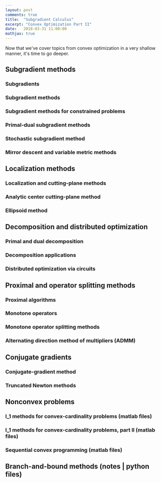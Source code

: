 ```yaml
---
layout: post
comments: true
title:  "Subgradient Calculus"
excerpt: "Convex Optimization Part II"
date:   2018-03-31 11:00:00
mathjax: true
---
```


<!-- 
<svg width="800" height="200">
	<rect width="800" height="200" style="fill:rgb(98,51,20)" />
	<rect width="20" height="50" x="20" y="100" style="fill:rgb(189,106,53)" />
	<rect width="20" height="50" x="760" y="30" style="fill:rgb(77,175,75)" />
	<rect width="10" height="10" x="400" y="60" style="fill:rgb(225,229,224)" />
</svg>
 -->

Now that we've cover topics from convex optimization in a very shallow manner, it's time to go deeper.

## Subgradient methods


### Subgradients

### Subgradient methods 

### Subgradient methods for constrained problems

### Primal-dual subgradient methods

### Stochastic subgradient method 

### Mirror descent and variable metric methods

## Localization methods

### Localization and cutting-plane methods

### Analytic center cutting-plane method

### Ellipsoid method

## Decomposition and distributed optimization

### Primal and dual decomposition

### Decomposition applications

### Distributed optimization via circuits

## Proximal and operator splitting methods

### Proximal algorithms

### Monotone operators

### Monotone operator splitting methods

### Alternating direction method of multipliers (ADMM)

## Conjugate gradients

### Conjugate-gradient method

### Truncated Newton methods

## Nonconvex problems

### l_1 methods for convex-cardinality problems (matlab files)

### l_1 methods for convex-cardinality problems, part II (matlab files)

### Sequential convex programming (matlab files)

## Branch-and-bound methods (notes | python files)
